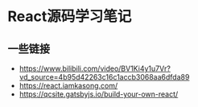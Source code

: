 # React源码学习笔记

## 一些链接

* https://www.bilibili.com/video/BV1Ki4y1u7Vr?vd_source=4b95d42263c16c1accb3068aa6dfda89
* https://react.iamkasong.com/
* https://qcsite.gatsbyjs.io/build-your-own-react/




